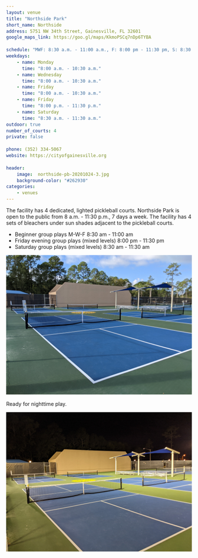 ```yaml
---
layout: venue
title: "Northside Park"
short_name: Northside
address: 5751 NW 34th Street, Gainesville, FL 32601
google_maps_link: https://goo.gl/maps/KkmoPSCq7nDp6TYBA

schedule: "MWF: 8:30 a.m. - 11:00 a.m., F: 8:00 pm - 11:30 pm, S: 8:30 am - 11:30 am"
weekdays:
    - name: Monday
      time: "8:00 a.m. - 10:30 a.m." 
    - name: Wednesday
      time: "8:00 a.m. - 10:30 a.m." 
    - name: Friday
      time: "8:00 a.m. - 10:30 a.m." 
    - name: Friday
      time: "8:00 p.m. - 11:30 p.m." 
    - name: Saturday
      time: "8:30 a.m. - 11:30 a.m." 
outdoor: true
number_of_courts: 4
private: false

phone: (352) 334-5067
website: https://cityofgainesville.org

header:
    image:  northside-pb-20201024-3.jpg
    background-color: "#262930"
categories:
    - venues
---
```

<!--more-->

The facility has 4 dedicated, lighted pickleball courts. Northside Park is open to the public from 8 a.m. - 11:30 p.m., 7 days a week. The facility has 4 sets of bleachers under sun shades adjacent to the pickleball courts. 

- Beginner group plays M-W-F 8:30 am - 11:00 am
- Friday evening group plays (mixed levels) 8:00 pm - 11:30 pm
- Saturday group plays (mixed levels) 8:30 am - 11:30 am

![Four courts ready for play](/images/northside-pb-20201024-1.jpg)

Ready for nighttime play.

![New LED lighting](/images/northside-pb-20201024-2.jpg)